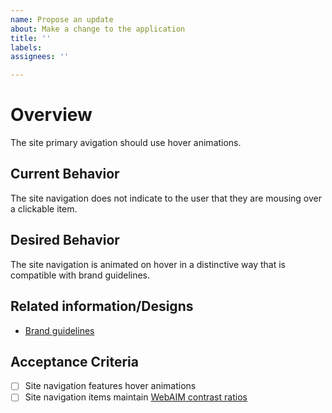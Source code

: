 ```yaml
---
name: Propose an update
about: Make a change to the application
title: ''
labels:
assignees: ''

---
```


# Overview

The site primary avigation should use hover animations.

## Current Behavior

The site navigation does not indicate to the user that they are mousing over a clickable item.

## Desired Behavior

The site navigation is animated on hover in a distinctive way that is compatible with brand guidelines.

## Related information/Designs

- [Brand guidelines](https://example.com/brand-guidelines)

## Acceptance Criteria

- [ ] Site navigation features hover animations
- [ ] Site navigation items maintain [WebAIM contrast ratios](https://webaim.org/resources/contrastchecker/)
